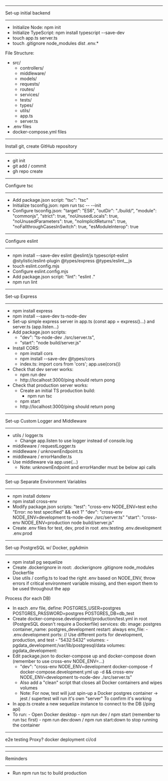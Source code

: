 **********************
Set-up initial backend
**********************
- Initialize Node: npm init
- Initialize TypeScript: npm install typescript --save-dev
- touch app.ts server.ts
- touch .gitignore
		node_modules
		dist
		.env.*

File Structure:
- src/
	- controllers/
	- middleware/
	- models/
	- requests/
	- routes/
	- services/
	- tests/
	- types/
	- utils/
	- app.ts
	- server.ts
- .env files
- docker-compose.yml files

*************************************
Install git, create GitHub repository
*************************************
- git init
- git add / commit
- gh repo create


*************
Configure tsc
*************
- Add package.json script: 
		"tsc": "tsc"
- Initialize tsconfig.json: npm run tsc -- --init
- Configure tsconfig.json:
		"target": "ES6",
		"outDir": "./build/",
		"module": "commonjs",
		"strict": true,
		"noUnusedLocals": true,
		"noUnusedParameters": true,
		"noImplicitReturns": true,
		"noFallthroughCasesInSwitch": true,
		"esModuleInterop": true


****************
Configure eslint
****************
- npm install --save-dev eslint @eslint/js typescript-eslint @stylistic/eslint-plugin @types/express @types/eslint__js
- touch eslint.config.mjs
- Configure eslint.config.mjs
- Add package.json script:
		"lint": "eslint ."
- npm run lint


**************
Set-up Express
**************
- npm install express
- npm install --save-dev ts-node-dev
- Set-up simple express server in app.ts (const app = express()...) and server.ts (app.listen...)
- Add package.json scripts:
	- "dev": "ts-node-dev ./src/server.ts",
	- "start": "node build/server.js"
- Install CORS:
	- npm install cors
	- npm install --save-dev @types/cors
	- index.ts:
			import cors from 'cors';
			app.use(cors())
- Check that dev server works:
	- npm run dev
	- http://localhost:3000/ping should return pong
- Check that production server works:
	- Create an initial TS production build:
		- npm run tsc
	- npm start
	- http://localhost:3000/ping should return pong


***********************************
Set-up Custom Logger and Middleware
***********************************
- utils / logger.ts
	- Change app.listen to use logger instead of console.log
- middleware / requestLogger.ts
- middleware / unknownEndpoint.ts
- middleware / errorHandler.ts
- Use middleware via app.use(...)
	- Note: unknownEndpoint and errorHandler must be below api calls


*************************************
Set-up Separate Environment Variables
*************************************
- npm install dotenv
- npm install cross-env
- Modify package.json scripts:
    "test": "cross-env NODE_ENV=test echo \"Error: no test specified\" && exit 1"
    "dev": "cross-env NODE_ENV=development ts-node-dev ./src/server.ts"
    "start": "cross-env NODE_ENV=production node build/server.js"
- Create .env files for test, dev, prod in root
		.env.testing
		.env.development
		.env.prod


************************************
Set-up PostgreSQL w/ Docker, pgAdmin 
************************************
- npm install pg sequelize
- Create .dockerignore in root:
		.dockerignore
		.gitignore
		node_modules
		Dockerfile
- Use utils / config.ts to load the right .env based on NODE_ENV, throw errors if critical environment variable missing, and then export them to be used throughout the app

Process (for each DB)
- In each .env file, define:
		POSTGRES_USER=postgres
		POSTGRES_PASSWORD=postgres
		POSTGRES_DB=db_test
- Create docker-compose.development/production/test.yml in root (PostgreSQL doesn't require a Dockerfile)
		services:
			db:
				image: postgres
				container_name: postgres_development
				restart: always
				env_file: 
					- .env.development
				ports:
					// Use different ports for development, production, and test
					- "5432:5432"
				volumes:
					- pgdata_development:/var/lib/postgresql/data 
		volumes:
  pgdata_development:
- Edit package.json to docker-compose up and docker-compose down (remember to use cross-env NODE_ENV=...)
	- "dev": "cross-env NODE_ENV=development docker-compose -f docker-compose.development.yml up -d && cross-env NODE_ENV=development ts-node-dev ./src/server.ts"
	- Also add a "clean" script that closes all Docker containers and wipes volumes
	- Note: For now, test will just spin-up a Docker postgres container -> jest / supertest will run it's own "server"
To confirm it's working
- In app.ts create a new sequelize instance to connect to the DB (/ping api)
- To run:
		- Open Docker desktop
		- npm run dev / npm start (remember to run tsc first)
		- npm run dev:down / npm run start:down to stop running the container

-----

e2e testing
Proxy?
docker
deployment
ci/cd

-----

*********
Reminders
*********
- Run npm run tsc to build production